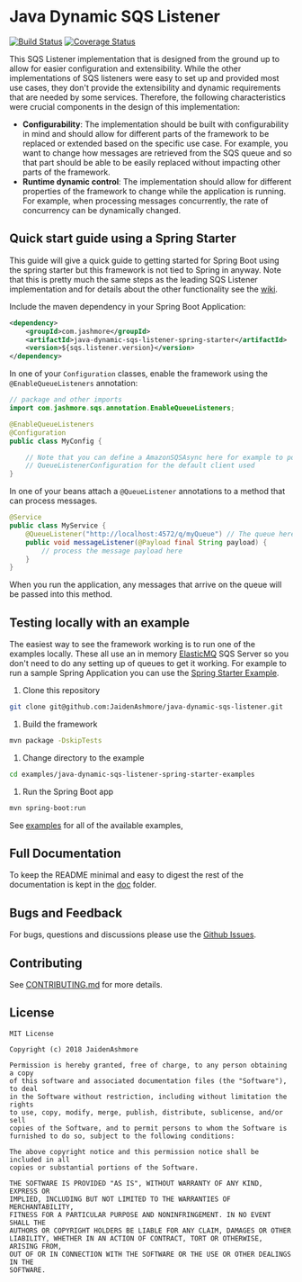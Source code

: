 # Java Dynamic SQS Listener
[![Build Status](https://travis-ci.org/JaidenAshmore/java-dynamic-sqs-listener.png)](https://travis-ci.org/JaidenAshmore/java-dynamic-sqs-listener)
[![Coverage Status](https://coveralls.io/repos/github/JaidenAshmore/java-dynamic-sqs-listener/badge.svg?branch=master)](https://coveralls.io/github/JaidenAshmore/java-dynamic-sqs-listener?branch=master)

This SQS Listener implementation that is designed from the ground up to allow for easier configuration and extensibility.  While the other implementations of SQS
listeners were easy to set up and provided most use cases, they don't provide the extensibility and dynamic requirements that are needed by some services.
Therefore, the following characteristics were crucial components in the design of this implementation:

- **Configurability**: The implementation should be built with configurability in mind and should allow for different parts of the framework to be replaced
or extended based on the specific use case.  For example, you want to change how messages are retrieved from the SQS queue and so that part should be able to
be easily replaced without impacting other parts of the framework.
- **Runtime dynamic control**: The implementation should allow for different properties of the framework to change while the application is running. For example,
when processing messages concurrently, the rate of concurrency can be dynamically changed.

## Quick start guide using a Spring Starter
This guide will give a quick guide to getting started for Spring Boot using the spring starter but this framework is not tied to Spring in anyway. Note that
this is pretty much the same steps as the leading SQS Listener implementation and for details about the other functionality see the
[wiki](https://github.com/JaidenAshmore/java-dynamic-sqs-listener/wiki).

Include the maven dependency in your Spring Boot Application:
```xml
<dependency>
    <groupId>com.jashmore</groupId>
    <artifactId>java-dynamic-sqs-listener-spring-starter</artifactId>
    <version>${sqs.listener.version}</version>
</dependency>
```

In one of your `Configuration` classes, enable the framework using the `@EnableQueueListeners` annotation:

```java
// package and other imports
import com.jashmore.sqs.annotation.EnableQueueListeners;

@EnableQueueListeners
@Configuration
public class MyConfig {

    // Note that you can define a AmazonSQSAsync here for example to point to a locally running queue otherwise a default is used. See
    // QueueListenerConfiguration for the default client used 
}
```

In one of your beans attach a `@QueueListener` annotations to a method that can process messages.

```java
@Service
public class MyService {
    @QueueListener("http://localhost:4572/q/myQueue") // The queue here can point to your SQS server, e.g. a local SQS server 
    public void messageListener(@Payload final String payload) {
        // process the message payload here
    }
}
```

When you run the application, any messages that arrive on the queue will be passed into this method.

## Testing locally with an example
The easiest way to see the framework working is to run one of the examples locally. These all use an in memory [ElasticMQ](https://github.com/adamw/elasticmq)
SQS Server so you don't need to do any setting up of queues to get it working. For example to run a sample Spring Application you can use the
[Spring Starter Example](examples/java-dynamic-sqs-listener-spring-starter-examples/src/main/java/com/jashmore/sqs/examples).

1. Clone this repository
```bash
git clone git@github.com:JaidenAshmore/java-dynamic-sqs-listener.git  
```

1. Build the framework
```bash
mvn package -DskipTests
```

1. Change directory to the example
```bash
cd examples/java-dynamic-sqs-listener-spring-starter-examples
```

1. Run the Spring Boot app
```bash
mvn spring-boot:run
``` 

See [examples](./examples) for all of the available examples, 

## Full Documentation
To keep the README minimal and easy to digest the rest of the documentation is kept in the [doc](./doc/documentation.md) folder.

## Bugs and Feedback
For bugs, questions and discussions please use the [Github Issues](https://github.com/JaidenAshmore/java-dynamic-sqs-listener/issues).

## Contributing
See [CONTRIBUTING.md](./CONTRIBUTING.md) for more details.

## License

    MIT License

    Copyright (c) 2018 JaidenAshmore

    Permission is hereby granted, free of charge, to any person obtaining a copy
    of this software and associated documentation files (the "Software"), to deal
    in the Software without restriction, including without limitation the rights
    to use, copy, modify, merge, publish, distribute, sublicense, and/or sell
    copies of the Software, and to permit persons to whom the Software is
    furnished to do so, subject to the following conditions:

    The above copyright notice and this permission notice shall be included in all
    copies or substantial portions of the Software.

    THE SOFTWARE IS PROVIDED "AS IS", WITHOUT WARRANTY OF ANY KIND, EXPRESS OR
    IMPLIED, INCLUDING BUT NOT LIMITED TO THE WARRANTIES OF MERCHANTABILITY,
    FITNESS FOR A PARTICULAR PURPOSE AND NONINFRINGEMENT. IN NO EVENT SHALL THE
    AUTHORS OR COPYRIGHT HOLDERS BE LIABLE FOR ANY CLAIM, DAMAGES OR OTHER
    LIABILITY, WHETHER IN AN ACTION OF CONTRACT, TORT OR OTHERWISE, ARISING FROM,
    OUT OF OR IN CONNECTION WITH THE SOFTWARE OR THE USE OR OTHER DEALINGS IN THE
    SOFTWARE.
 
